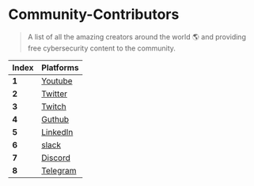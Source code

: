 # Community-Contributors

> A list of all the amazing creators around the world 🌎 and providing free cybersecurity content to the community.

Index | Platforms 
--- | ---
**1** | [Youtube]()
**2** | [Twitter]() 
**3** | [Twitch]()
**4** | [Guthub]() 
**5** | [LinkedIn]() 
**6** | [slack]()
**7** | [Discord]() 
**8** | [Telegram]()
